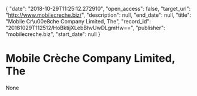{
  "date": "2018-10-29T11:25:12.272910", 
  "open_access": false, 
  "target_url": "http://www.mobilecreche.biz/", 
  "description": null, 
  "end_date": null, 
  "title": "Mobile Cr\u00e8che Company Limited, The", 
  "record_id": "20181029T112512/HoBktijXLebBhvUwDLgmHw==", 
  "publisher": "mobilecreche.biz", 
  "start_date": null
}

# Mobile Crèche Company Limited, The

None